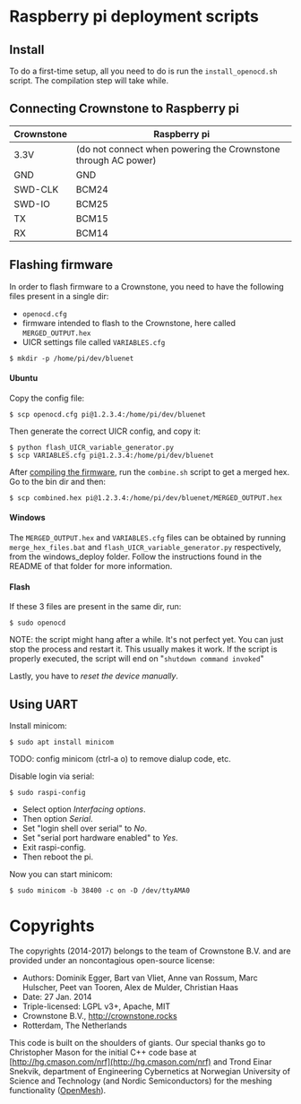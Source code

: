 # Raspberry pi deployment scripts

## Install
To do a first-time setup, all you need to do is run the `install_openocd.sh` script. The compilation step will take while.

## Connecting Crownstone to Raspberry pi

Crownstone| Raspberry  pi
--- | ---
3.3V| (do not connect when powering the Crownstone through AC power)
GND| GND
SWD-CLK| BCM24
SWD-IO| BCM25
TX| BCM15
RX| BCM14

## Flashing firmware
In order to flash firmware to a Crownstone, you need to have the following files present in a single dir:

- `openocd.cfg`
- firmware intended to flash to the Crownstone, here called `MERGED_OUTPUT.hex`
- UICR settings file called `VARIABLES.cfg`

```
$ mkdir -p /home/pi/dev/bluenet
```

#### Ubuntu
Copy the config file:

```
$ scp openocd.cfg pi@1.2.3.4:/home/pi/dev/bluenet
```

Then generate the correct UICR config, and copy it:

```
$ python flash_UICR_variable_generator.py
$ scp VARIABLES.cfg pi@1.2.3.4:/home/pi/dev/bluenet
```

After [compiling the firmware](https://github.com/crownstone/bluenet), run the `combine.sh` script to get a merged hex. Go to the bin dir and then:

```
$ scp combined.hex pi@1.2.3.4:/home/pi/dev/bluenet/MERGED_OUTPUT.hex
```

#### Windows
The `MERGED_OUTPUT.hex` and `VARIABLES.cfg` files can be obtained by running `merge_hex_files.bat` and  `flash_UICR_variable_generator.py` respectively, from the windows_deploy folder.
Follow the instructions found in the README of that folder for more information.


#### Flash

If these 3 files are present in the same dir, run:

```
$ sudo openocd
```

NOTE: the script might hang after a while. It's not perfect yet. You can just stop the process and restart it. This usually makes it work. If the script is properly executed, the script will end on "`shutdown command invoked`"

Lastly, you have to *reset the device manually*.

## Using UART

Install minicom:

```
$ sudo apt install minicom
```

TODO: config minicom (ctrl-a o) to remove dialup code, etc.

Disable login via serial:

```
$ sudo raspi-config
```

- Select option *Interfacing options*.
- Then option *Serial*.
- Set "login shell over serial" to *No*.
- Set "serial port hardware enabled" to *Yes*.
- Exit raspi-config.
- Then reboot the pi.

Now you can start minicom:

```
$ sudo minicom -b 38400 -c on -D /dev/ttyAMA0
```

# Copyrights

The copyrights (2014-2017) belongs to the team of Crownstone B.V. and are provided under an noncontagious open-source license:

* Authors: Dominik Egger, Bart van Vliet, Anne van Rossum, Marc Hulscher, Peet van Tooren, Alex de Mulder, Christian Haas
* Date: 27 Jan. 2014
* Triple-licensed: LGPL v3+, Apache, MIT
* Crownstone B.V., http://crownstone.rocks
* Rotterdam, The Netherlands

This code is built on the shoulders of giants. Our special thanks go to Christopher Mason for the initial C++ code base at [http://hg.cmason.com/nrf](http://hg.cmason.com/nrf) and Trond Einar Snekvik, department of Engineering Cybernetics at Norwegian University of Science and Technology (and Nordic Semiconductors) for the meshing functionality ([OpenMesh](https://github.com/NordicSemiconductor/nRF51-ble-bcast-mesh)).
